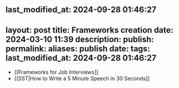 last_modified_at: 2024-09-28 01:46:27
---
layout: post
title: Frameworks
creation date: 2024-03-10 11:39
description: 
publish: 
permalink: 
aliases: 
publish date: 
tags:
last_modified_at: 2024-09-28 01:46:27
---
- [[Frameworks for Job Interviews]]
- [[SST|How to Write a 5 Minute Speech in 30 Seconds]]

